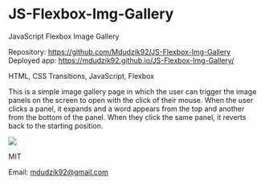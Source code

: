 # JS-Flexbox-Img-Gallery

JavaScript Flexbox Image Gallery

<!-- Live link to deployed app -->

Repository: https://github.com/Mdudzik92/JS-Flexbox-Img-Gallery <br>
Deployed app: https://mdudzik92.github.io/JS-Flexbox-Img-Gallery/

<!-- Technologies used -->

HTML, CSS Transitions, JavaScript, Flexbox

<!-- Explanation of what the app is -->

This is a simple image gallery page in which the user can trigger the image panels on the screen to open with the click of their mouse. When the user clicks a panel, it expands and a word appears from the top and another from the bottom of the panel. When they click the same panel, it reverts back to the starting position.

<!-- Screenshot -->

![](https://media.giphy.com/media/fA4DxROmb93Aksujyg/giphy.gif)

<!-- License -->

MIT

<!-- Contact information -->

Email: mdudzik92@gmail.com
